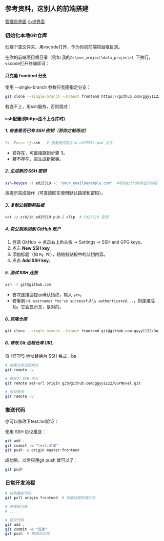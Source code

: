 ## 参考资料，这别人的前端搭建


[管理员界面](https://github.com/zxwk1998/vue-admin-better.git)
[小说界面](https://gitee.com/wangyubao996/vue-novel)



### 初始化本地Git仓库

创建个空文件夹，用vscode打开，作为你的前端项目根目录。


在你的前端项目根目录（例如 我的`D:\vue_project\data_project>`）下执行，vscode打开终端即可：


#### 只克隆 frontend 分支
使用 --single-branch 参数只克隆指定分支：
```bash
git clone --single-branch --branch frontend https://github.com/ggyy1122/OurNovel.git
```

若连不上，用ssh服务，否则跳过：

#### ssh配置(你https连不上仓库时)

##### **1. 检查是否已有 SSH 密钥（若你之前用过）**
```bash
ls -Force ~/.ssh   # 查看是否存在id_ed25519.pub 文件
```
- 若存在，可直接跳到步骤 3。
- 若不存在，需生成新密钥。


##### **2. 生成新的 SSH 密钥**
```bash
ssh-keygen -t ed25519 -C "your_email@example.com"  #填你github绑定的邮箱
```
按提示完成操作（可直接回车使用默认路径和密码）。


##### **3. 复制公钥到剪贴板**
```bash
cat ~/.ssh/id_ed25519.pub | clip  # Ed25519 密钥
```

##### **4. 将公钥添加到 GitHub 账户**
1. 登录 GitHub → 点击右上角头像 → Settings → SSH and GPG keys。
2. 点击 **New SSH key**。
3. 添加标题（如 `My PC`），粘贴剪贴板中的公钥内容。
4. 点击 **Add SSH key**。


##### **5. 测试 SSH 连接**
```bash
ssh -T git@github.com
```
- 首次连接会提示确认指纹，输入 `yes`。
- 若看到 `Hi username! You've successfully authenticated...`，则连接成功。它会显示叉，是对的。


##### **6. 克隆仓库**
```bash
git clone --single-branch --branch frontend git@github.com:ggyy1122/OurNovel.git
```


##### **6. 修改 Git 远程仓库 URL**
将 HTTPS 地址替换为 SSH 格式：ba
```bash
# 查看当前远程地址
git remote -v

# 修改为 SSH 地址
git remote set-url origin git@github.com:ggyy1122/OurNovel.git

# 验证修改
git remote -v
```

### 推送代码

你可以修改下test.md验证：

使用 SSH 协议推送：
```bash
git add .                
git commit -m "test:测试" 
git push -u origin master:frontend
```

成功后，以后只用git push 就可以了：
```bash
git push  
```



### 日常开发流程
```bash
# 拉取最新代码
git pull origin frontend  # 拉取远程前端分支

# 开发新功能
# ...

# 提交代码
git add .
git commit -m "信息"
git push  # 推送到远程
```
